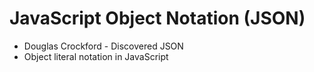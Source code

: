 # JavaScript Object Notation (JSON)
* Douglas Crockford - Discovered JSON
* Object literal notation in JavaScript


